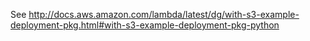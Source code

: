 See http://docs.aws.amazon.com/lambda/latest/dg/with-s3-example-deployment-pkg.html#with-s3-example-deployment-pkg-python
